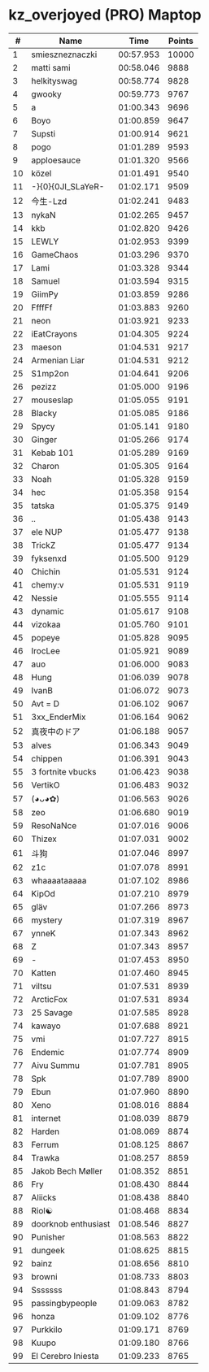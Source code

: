 # kz_overjoyed (PRO) Maptop

|  # | Name | Time | Points |
|-------------- | -------------- | -------------- | -------------- | 
| 1 | smieszneznaczki | 00:57.953 | 10000 | 
| 2 | matti sami | 00:58.046 | 9888 | 
| 3 | helkityswag | 00:58.774 | 9828 | 
| 4 | gwooky | 00:59.773 | 9767 | 
| 5 | a | 01:00.343 | 9696 | 
| 6 | Boyo | 01:00.859 | 9647 | 
| 7 | Supsti | 01:00.914 | 9621 | 
| 8 | pogo | 01:01.289 | 9593 | 
| 9 | apploesauce | 01:01.320 | 9566 | 
| 10 | közel | 01:01.491 | 9540 | 
| 11 | -}{0}{0JI_SLaYeR- | 01:02.171 | 9509 | 
| 12 | 今生-Lzd | 01:02.241 | 9483 | 
| 13 | nykaN | 01:02.265 | 9457 | 
| 14 | kkb | 01:02.820 | 9426 | 
| 15 | LEWLY | 01:02.953 | 9399 | 
| 16 | GameChaos | 01:03.296 | 9370 | 
| 17 | Lami | 01:03.328 | 9344 | 
| 18 | Samuel | 01:03.594 | 9315 | 
| 19 | GiimPy | 01:03.859 | 9286 | 
| 20 | FfffFf | 01:03.883 | 9260 | 
| 21 | neon | 01:03.921 | 9233 | 
| 22 | iEatCrayons | 01:04.305 | 9224 | 
| 23 | maeson | 01:04.531 | 9217 | 
| 24 | Armenian Liar | 01:04.531 | 9212 | 
| 25 | S1mp2on | 01:04.641 | 9206 | 
| 26 | pezizz | 01:05.000 | 9196 | 
| 27 | mouseslap | 01:05.055 | 9191 | 
| 28 | Blacky | 01:05.085 | 9186 | 
| 29 | Spycy | 01:05.141 | 9180 | 
| 30 | Ginger | 01:05.266 | 9174 | 
| 31 | Kebab 101 | 01:05.289 | 9169 | 
| 32 | Charon | 01:05.305 | 9164 | 
| 33 | Noah | 01:05.328 | 9159 | 
| 34 | hec | 01:05.358 | 9154 | 
| 35 | tatska | 01:05.375 | 9149 | 
| 36 | .. | 01:05.438 | 9143 | 
| 37 | ele NUP | 01:05.477 | 9138 | 
| 38 | TrickZ | 01:05.477 | 9134 | 
| 39 | fyksenxd | 01:05.500 | 9129 | 
| 40 | Chichin | 01:05.531 | 9124 | 
| 41 | chemy:v | 01:05.531 | 9119 | 
| 42 | Nessie | 01:05.555 | 9114 | 
| 43 | dynamic | 01:05.617 | 9108 | 
| 44 | vizokaa | 01:05.760 | 9101 | 
| 45 | popeye | 01:05.828 | 9095 | 
| 46 | IrocLee | 01:05.921 | 9089 | 
| 47 | auo | 01:06.000 | 9083 | 
| 48 | Hung | 01:06.039 | 9078 | 
| 49 | IvanB | 01:06.072 | 9073 | 
| 50 | Avt = D | 01:06.102 | 9067 | 
| 51 | 3xx_EnderMix | 01:06.164 | 9062 | 
| 52 | 真夜中のドア | 01:06.188 | 9057 | 
| 53 | alves | 01:06.343 | 9049 | 
| 54 | chippen | 01:06.391 | 9043 | 
| 55 | 3 fortnite vbucks | 01:06.423 | 9038 | 
| 56 | VertikO | 01:06.483 | 9032 | 
| 57 | (◕ᴗ◕✿) | 01:06.563 | 9026 | 
| 58 | zeo | 01:06.680 | 9019 | 
| 59 | ResoNaNce | 01:07.016 | 9006 | 
| 60 | Thizex | 01:07.031 | 9002 | 
| 61 | 斗狗 | 01:07.046 | 8997 | 
| 62 | z1c | 01:07.078 | 8991 | 
| 63 | whaaaataaaaa | 01:07.102 | 8986 | 
| 64 | KipOd | 01:07.210 | 8979 | 
| 65 | gläv | 01:07.266 | 8973 | 
| 66 | mystery | 01:07.319 | 8967 | 
| 67 | ynneK | 01:07.343 | 8962 | 
| 68 | Z | 01:07.343 | 8957 | 
| 69 | - | 01:07.453 | 8950 | 
| 70 | Katten | 01:07.460 | 8945 | 
| 71 | viltsu | 01:07.531 | 8939 | 
| 72 | ArcticFox | 01:07.531 | 8934 | 
| 73 | 25 Savage | 01:07.585 | 8928 | 
| 74 | kawayo | 01:07.688 | 8921 | 
| 75 | vmi | 01:07.727 | 8915 | 
| 76 | Endemic | 01:07.774 | 8909 | 
| 77 | Aivu Summu | 01:07.781 | 8905 | 
| 78 | Spk | 01:07.789 | 8900 | 
| 79 | Ebun | 01:07.960 | 8890 | 
| 80 | Xeno | 01:08.016 | 8884 | 
| 81 | internet | 01:08.039 | 8879 | 
| 82 | Harden | 01:08.069 | 8874 | 
| 83 | Ferrum | 01:08.125 | 8867 | 
| 84 | Trawka | 01:08.257 | 8859 | 
| 85 | Jakob Bech Møller | 01:08.352 | 8851 | 
| 86 | Fry | 01:08.430 | 8844 | 
| 87 | Aliicks | 01:08.438 | 8840 | 
| 88 | Riol☯ | 01:08.468 | 8834 | 
| 89 | doorknob enthusiast | 01:08.546 | 8827 | 
| 90 | Punisher | 01:08.563 | 8822 | 
| 91 | dungeek | 01:08.625 | 8815 | 
| 92 | bainz | 01:08.656 | 8810 | 
| 93 | browni | 01:08.733 | 8803 | 
| 94 | Sssssss | 01:08.843 | 8794 | 
| 95 | passingbypeople | 01:09.063 | 8782 | 
| 96 | honza | 01:09.102 | 8776 | 
| 97 | Purkkilo | 01:09.171 | 8769 | 
| 98 | Kuupo | 01:09.180 | 8766 | 
| 99 | El Cerebro Iniesta | 01:09.233 | 8765 | 

